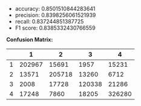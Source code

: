 - accuracy: 0.8501510844283641
- precision: 0.8398256061521939
- recall: 0.837244851387725
- F1 score: 0.8385332430766559

**Confusion Matrix:**

| |1|2|3|4|
|---|---|---|---|---|
|1| 202967| 15691 | 1957   | 15231 |
|2| 13571 | 205718| 13260  | 6712  |
|3| 2008  | 17728 | 120338 | 21286 |
|4| 17248 | 7860  | 18205  | 326280|


